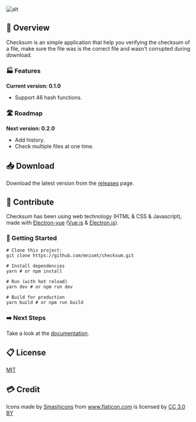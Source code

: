 ![alt](https://i.imgur.com/ymMjIoO.png)

## 🔎 Overview

Checksum is an simple application that help you verifying the checksum of a file, make sure the file was is the correct file and wasn't corrupted during download.

### 🏭 Features

**Current version: 0.1.0**

* Support 46 hash functions.

### 🛣️ Roadmap

**Next version: 0.2.0**
* Add history.
* Check multiple files at one time.

## 📥 Download

Download the latest version from the [releases](https://github.com/mnismt/checksum/releases) page.

## 🤜 Contribute

Checksum has been using web technology (HTML & CSS & Javascript), made with [Electron-vue](https://github.com/SimulatedGREG/electron-vue)  ([Vue.js](https://vuejs.org) & [Electron.js](https://electronjs.org/)).

### 🔰 Getting Started

```
# Clone this project:
git clone https://github.com/mnismt/checksum.git

# Install dependencies
yarn # or npm install

# Run (with hot reload)
yarn dev # or npm run dev

# Build for production
yarn build # or npm run build
```

### ➡️ Next Steps
Take a look at the [documentation](https://simulatedgreg.gitbooks.io/electron-vue/content/en/).

## 📋 License

[MIT](https://github.com/mnismt/checksum/blob/master/LICENSE)

## 💳 Credit

<div>Icons made by <a href="https://www.flaticon.com/authors/smashicons" title="Smashicons">Smashicons</a> from <a href="https://www.flaticon.com/" title="Flaticon">www.flaticon.com</a> is licensed by <a href="http://creativecommons.org/licenses/by/3.0/" title="Creative Commons BY 3.0" target="_blank">CC 3.0 BY</a></div>